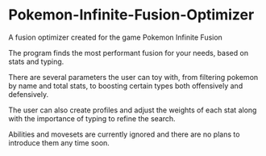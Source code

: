 # Pokemon-Infinite-Fusion-Optimizer
A fusion optimizer created for the game Pokemon Infinite Fusion

The program finds the most performant fusion for your needs, based on stats and typing.

There are several parameters the user can toy with, from filtering pokemon by name and total stats, to boosting certain types both offensively and defensively.

The user can also create profiles and adjust the weights of each stat along with the importance of typing to refine the search.

Abilities and movesets are currently ignored and there are no plans to introduce them any time soon.
